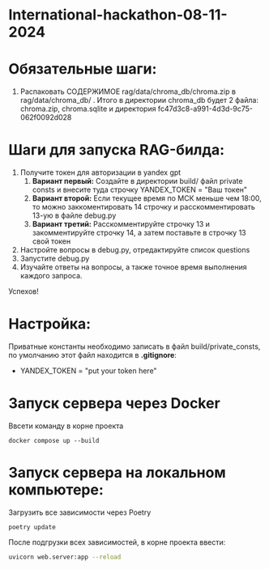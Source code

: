 # International-hackathon-08-11-2024

# Обязательные шаги:
1. Распаковать СОДЕРЖИМОЕ rag/data/chroma_db/chroma.zip в rag/data/chroma_db/ . Итого в директории chroma_db будет 2 файла: chroma.zip, chroma.sqlite и директория fc47d3c8-a991-4d3d-9c75-062f0092d028

# Шаги для запуска RAG-билда:
1. Получите токен для авторизации в yandex gpt
   1. **Вариант первый:** Создайте в директории build/ файл private consts и внесите туда строчку YANDEX_TOKEN = "Ваш токен"
   2. **Вариант второй:** Если текущее время по МСК меньше чем 18:00, то можно заккоментировать 14 строчку и расскомментировать 13-ую в файле debug.py
   3. **Вариант третий:** Расскомментируйте строчку 13 и закомментируйте строчку 14, а затем поставьте в строчку 13 свой токен
2. Настройте вопросы в debug.py, отредактируйте список questions
3. Запустите debug.py
4. Изучайте ответы на вопросы, а также точное время выполнения каждого запроса.

Успехов!
# Настройка:

Приватные константы необходимо записать в файл build/private_consts, по умолчанию этот файл находится в **.gitignore**:
- YANDEX_TOKEN = "put your token here"

# Запуск сервера через Docker
Ввсети команду в корне проекта
```
docker compose up --build
```

# Запуск сервера на локальном компьютере:
Загрузить все зависимости через Poetry
```
poetry update
```

После подгрузки всех зависимостей, в корне проекта ввести:
```bash
uvicorn web.server:app --reload
```